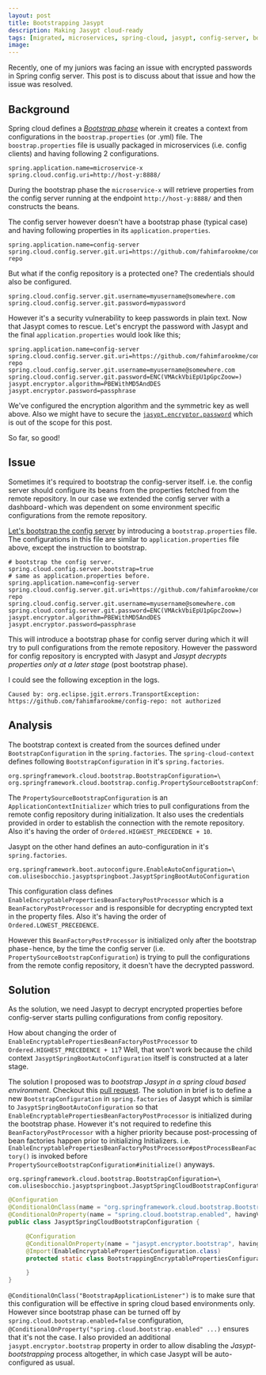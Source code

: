 ```yaml
---
layout: post
title: Bootstrapping Jasypt
description: Making Jasypt cloud-ready
tags: [migrated, microservices, spring-cloud, jasypt, config-server, bootstrapping]
image:
---
```


Recently, one of my juniors was facing an issue with encrypted passwords in Spring config server. This post is to discuss about that issue and how the issue was resolved.

## Background
Spring cloud defines a [*Bootstrap phase*](http://cloud.spring.io/spring-cloud-static/spring-cloud.html#_the_bootstrap_application_context) wherein it creates a context from configurations in the `boostrap.properties` (or .yml) file. The `boostrap.properties` file is usually packaged in  microservices (i.e. config clients) and having following 2 configurations.

```properties
spring.application.name=microservice-x
spring.cloud.config.uri=http://host-y:8888/
```

During the bootstrap phase the `microservice-x` will retrieve properties from the config server running at the endpoint `http://host-y:8888/` and then constructs the beans.

The config server however doesn't have a bootstrap phase (typical case) and having following properties in its `application.properties`.

```properties
spring.application.name=config-server
spring.cloud.config.server.git.uri=https://github.com/fahimfarookme/config-repo
```

But what if the config repository is a protected one? The credentials should also be configured.

```properties
spring.cloud.config.server.git.username=myusername@somewhere.com
spring.cloud.config.server.git.password=mypassword
```

However it's a security vulnerability to keep passwords in plain text. Now that Jasypt comes to rescue. Let's encrypt the password with Jasypt and the final `application.properties` would look like this;

```properties
spring.application.name=config-server
spring.cloud.config.server.git.uri=https://github.com/fahimfarookme/config-repo
spring.cloud.config.server.git.username=myusername@somewhere.com
spring.cloud.config.server.git.password=ENC(VMAckVbiEpU1pGpcZoow=)
jasypt.encryptor.algorithm=PBEWithMD5AndDES
jasypt.encryptor.password=passphrase
```

We've configured the encryption algorithm and the symmetric key as well above. Also we might have to secure the [`jasypt.encryptor.password`](https://stackoverflow.com/questions/8357868/how-do-i-securely-store-encryption-keys-in-java) which is out of the scope for this post.

So far, so good!


## Issue
Sometimes it's required to bootstrap the config-server itself. i.e. the config server should configure its beans from the properties fetched from the remote repository. In our case we extended the config server with a dashboard - which was dependent on some environment specific configurations from the remote repository.

[Let's bootstrap the config server](https://cloud.spring.io/spring-cloud-config/multi/multi__embedding_the_config_server.html) by introducing a `bootstrap.properties` file. The configurations in this file are similar to `application.properties` file above, except the instruction to bootstrap.

```properties
# bootstrap the config server.
spring.cloud.config.server.bootstrap=true
# same as application.properties before.
spring.application.name=config-server
spring.cloud.config.server.git.uri=https://github.com/fahimfarookme/config-repo
spring.cloud.config.server.git.username=myusername@somewhere.com
spring.cloud.config.server.git.password=ENC(VMAckVbiEpU1pGpcZoow=)
jasypt.encryptor.algorithm=PBEWithMD5AndDES
jasypt.encryptor.password=passphrase
```

This will introduce a bootstrap phase for config server during which it will try to pull configurations from the remote repository. However the password for config repository is encrypted with Jasypt and *Jasypt decrypts properties only at a later stage* (post bootstrap phase).

I could see the following exception in the logs.

```
Caused by: org.eclipse.jgit.errors.TransportException: https://github.com/fahimfarookme/config-repo: not authorized
```


## Analysis
The bootstrap context is created from the sources defined under `BootstrapConfiguration` in the `spring.factories`. The `spring-cloud-context` defines following `BootstrapConfiguration` in it's `spring.factories`.

```properties
org.springframework.cloud.bootstrap.BootstrapConfiguration=\
org.springframework.cloud.bootstrap.config.PropertySourceBootstrapConfiguration
```

The `PropertySourceBootstrapConfiguration` is an `ApplicationContextInitializer` which tries to pull configurations from the remote config repository during initialization. It also uses the credentials provided in order to establish the connection with the remote repository. Also it's having the order of `Ordered.HIGHEST_PRECEDENCE + 10`.

Jasypt on the other hand defines an auto-configuration in it's `spring.factories`.

```properties
org.springframework.boot.autoconfigure.EnableAutoConfiguration=\
com.ulisesbocchio.jasyptspringboot.JasyptSpringBootAutoConfiguration
```

This configuration class defines `EnableEncryptablePropertiesBeanFactoryPostProcessor` which is a `BeanFactoryPostProcessor` and is responsible for decrypting encrypted text in the property files. Also it's having the order of `Ordered.LOWEST_PRECEDENCE`.

However this `BeanFactoryPostProcessor` is initialized only after the bootstrap phase - hence, by the time the config server (i.e. `PropertySourceBootstrapConfiguration`) is trying to pull the configurations from the remote config repository, it doesn't have the decrypted password.


## Solution
As the solution, we need Jasypt to decrypt encrypted properties before config-server starts pulling configurations from config repository.

How about changing the order of `EnableEncryptablePropertiesBeanFactoryPostProcessor` to `Ordered.HIGHEST_PRECEDENCE + 11`? Well, that won't work because the child context `JasyptSpringBootAutoConfiguration` itself is constructed at a later stage.

The solution I proposed was to *bootstrap Jasypt in a spring cloud based environment*. Checkout this [pull request](https://github.com/ulisesbocchio/jasypt-spring-boot/pull/67). The solution in brief is to define a new `BootstrapConfiguration` in `spring.factories` of Jasypt which is similar to `JasyptSpringBootAutoConfiguration` so that `EnableEncryptablePropertiesBeanFactoryPostProcessor` is initialized during the bootstrap phase. However it's not required to redefine this `BeanFactoryPostProcessor` with a higher priority because post-processing of bean factories happen prior to initializing Initializers. i.e. `EnableEncryptablePropertiesBeanFactoryPostProcessor#postProcessBeanFactory()` is invoked before `PropertySourceBootstrapConfiguration#initialize()` anyways.

```properties
org.springframework.cloud.bootstrap.BootstrapConfiguration=\
com.ulisesbocchio.jasyptspringboot.JasyptSpringCloudBootstrapConfiguration
```

```java
@Configuration
@ConditionalOnClass(name = "org.springframework.cloud.bootstrap.BootstrapApplicationListener")
@ConditionalOnProperty(name = "spring.cloud.bootstrap.enabled", havingValue = "true", matchIfMissing = true)
public class JasyptSpringCloudBootstrapConfiguration {

	 @Configuration
	 @ConditionalOnProperty(name = "jasypt.encryptor.bootstrap", havingValue = "true", matchIfMissing = true)
	 @Import(EnableEncryptablePropertiesConfiguration.class)
	 protected static class BootstrappingEncryptablePropertiesConfiguration {

	 }
}
```

`@ConditionalOnClass("BootstrapApplicationListener")` is to make sure that this configuration will be effective in spring cloud based environments only. However since bootstrap phase can be turned off by `spring.cloud.bootstrap.enabled=false` configuration, `@ConditionalOnProperty("spring.cloud.bootstrap.enabled" ...)` ensures that it's not the case. I also provided an additional `jasypt.encryptor.bootstrap` property in order to allow disabling the *Jasypt-bootstrapping* process altogether, in which case Jasypt will be auto-configured as usual.